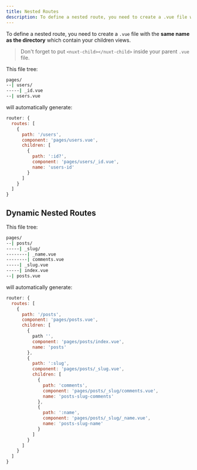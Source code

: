 ```yaml
---
title: Nested Routes
description: To define a nested route, you need to create a .vue file with the same name as the directory which contain your children views.
---
```


To define a nested route, you need to create a `.vue` file with the **same name as the directory** which contain your children views.
> Don't forget to put `<nuxt-child></nuxt-child>` inside your parent `.vue` file.

This file tree:

```bash
pages/
--| users/
-----| _id.vue
--| users.vue
```

will automatically generate:

```js
router: {
  routes: [
    {
      path: '/users',
      component: 'pages/users.vue',
      children: [
        {
          path: ':id?',
          component: 'pages/users/_id.vue',
          name: 'users-id'
        }
      ]
    }
  ]
}
```

## Dynamic Nested Routes

This file tree:

```bash
pages/
--| posts/
-----| _slug/
--------| _name.vue
--------| comments.vue
-----| _slug.vue
-----| index.vue
--| posts.vue
```

will automatically generate:

```js
router: {
  routes: [
    {
      path: '/posts',
      component: 'pages/posts.vue',
      children: [
        {
          path '',
          component: 'pages/posts/index.vue',
          name: 'posts'
        },
        {
          path: ':slug',
          component: 'pages/posts/_slug.vue',
          children: [
            {
              path: 'comments',
              component: 'pages/posts/_slug/comments.vue',
              name: 'posts-slug-comments'
            },
            {
              path: ':name',
              component: 'pages/posts/_slug/_name.vue',
              name: 'posts-slug-name'
            }
          ]
        }
      ]
    }
  ]
}
```

